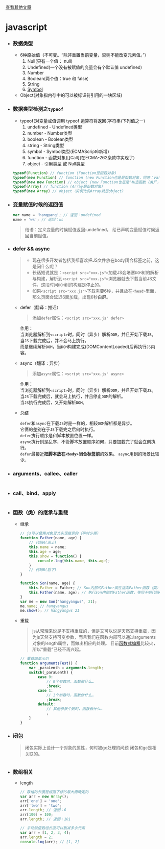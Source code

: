 [查看其他文章](https://github.com/hangyangws/myArticles#articles-list)

# javascript

- ### 数据类型
    - 6种原始值（不可变。“除非重置当前变量，否则不能改变元素值。”）
        1. Null(只有一个值： null)
        1. Undefined(一个没有被赋值的变量会有个默认值 undefined)
        1. Number
        1. Boolean(两个值：true 和 false)
        1. String
        1. [Symbol](https://developer.mozilla.org/zh-CN/docs/Web/JavaScript/Reference/Global_Objects/Symbol)
    - Object(对象指内存中的可以被标识符引用的一块区域)

- ### 数据类型检测之`typeof`
    - typeof(对变量或值调用 typeof 运算符将返回(字符串)下列值之一)
        1. undefined - Undefined类型
        1. number - Number类型
        1. boolean - Boolean类型
        1. string - String类型
        1. symbol - Symbol类型(ECMAScript6新增)
        1. function - 函数对象([[Call]]在ECMA-262条款中实现了)
        1. object - 引用类型 或 Null类型
    ```javascript
    typeof(Function) // function (Function是函数对象)
    typeof(new Function) // function (new Function也是是函数对象，同等：var func = function(){})
    typeof(new new Function) // object (new Function也是是“构造函数（类）”，new new Function就是“实例（对象）”)
    typeof(Array) // function (Array是函数对象)
    typeof(new Array) // object（实例化的Array就是object）
    ```

- ### 变量赋值时候的返回值
    ```javascript
    var name = 'hangyang'; // 返回：undefined
    name = 'ws'; // 返回：ws
    ```
    > 结语：定义变量的时候赋值返回:undefined。
    > 给已声明变量赋值时候返回当前赋值。

- ### defer && async

    > - 现在很多开发者包括我都喜欢把JS文件放在body闭合标签之前，这是问什么呢？
    > - 长话短说就是：`<script src="xxx.js">`加载JS会堵塞`DOM`树的解析与构建，解析到`<script src="xxx.js">`浏览器就去下载当前JS文件，这段时间`DOM`树的构建是停止的。
    > - 如果`<script src="xxx.js">`下载需要6秒，并且放在`<head>`里面，那么页面会延迟6面加载，出现6秒**白屏**。

    - defer（翻译：推迟）

        > 添加`defer`属性：`<script src="xxx.js" defer>`

        作用：  
        当浏览器解析到`<script>`时，同时（异步）解析`DOM`，并且开始下载`JS`。  
        当`JS`下载完成后，并不会马上执行。  
        而是继续解析`DOM`，当`DOM`构建完成(DOMContentLoaded)后再执行`JS`内容。

    - async（翻译：异步）

        > 添加`async`属性：`<script src="xxx.js" async>`

        作用：  
        当浏览器解析到`<script>`时，同时（异步）解析`DOM`，并且开始下载`JS`。  
        当`JS`下载完成后，就会马上执行，并且停止`DOM`的解析。  
        当`JS`执行完成后，又开始解析`DOM`。

    - 总结

        `defer`和`async`在下载`JS`时是一样的，相较`DOM`解析都是异步。  
        它俩的差别在于`JS`下载完之后何时执行。  
        `defer`执行顺序是和脚本放置位置一样。  
        `async`执行则是乱序，不管脚本放置顺序如何，只要加载完了就会立刻执行。  
        `defer`最接近**把脚本放在`<body>`闭合标签前**的效果。
        `async`用到的场景比较少。

- ### arguments、callee、caller
    ```javascript
    ```

- ### call、bind、apply
    ```javascript
    ```

- ### 函数（类）的继承与重载
    - 继承
        ```javascript
        // js可以使用对象冒充实现继承的（平时少用）
        function Father(name, age) {
            // 代码A(承上)
            this.name = name;
            this.age = age;
            this.show = function() {
                console.log(this.name, this.age);
            }
            // 代码B(启下)
        }

        function Son(name, age) {
            this.Father = Father; // Son内部的Father属性指向Father函数（类）
            this.Father(name, age); // 执行Son内部的Father函数，等同于吧代码A和代码B之间的代码执行了一遍，因而实现“继承”。
        }
        var me = new Son('hangyangws', 21);
        me.name; // hangyangws
        me.show(); // hangyangws 21
        ```
    - 重载
        > js从常理来说是不支持重载的，但是又可以说是天然支持重载，因为js天然支持可变参数，而且我们在函数内部可以通过arguments对象的length属性，而做出相应的处理。
        > 目前[函数式编程](http://baike.baidu.com/link?url=K_XE6rft1YiCQ9tMPac33DgqW_wdyd6WhjhKR37AbEMCp_Avfnb2oojydKBq4WqrqTSNy9Hjo0giLsK5SO95Top5QUQj0ZVC5ZM4nSK-mysX2qOvoGyFr-Ua2Ne7VAEEdCLId79H_9TkbfqdZFbya_)比较火，所以“重载”已经不再兴起。

        ```javascript
        // 重载简单示范
        function argumentsTest() {
            var _paraLenth = arguments.length;
            switch(_paraLenth) {
                case 0:
                    // 0个参数时，函数做什么…
                    ;break;
                case 1:
                    // 1个参数时，函数做什么…
                    ;break;
                default:
                    // 其他参数个数时，函数做什么…
                    ;
            }
        }
        ```

- ### 闭包
    > 闭包实际上设计一个对象的属性，何时被gc处理的问题 闭包和gc是相关联的。

    ```javascript
    ```

- ### 数组相关
    - length

        ```javascript
        // 数组的长度是根据下标的最大而确定的
        var arr = new Array();
        arr['one'] = 'one';
        arr['two'] = 'two';
        arr.length; // 返回：0
        arr[100] = 100;
        arr.length; // 返回：101

        // 手动赋值数组长度可以删减多余元素
        var arr = [1, 2, 3, 4];
        arr.length = 2;
        console.log(arr); // [1, 2]
        ```